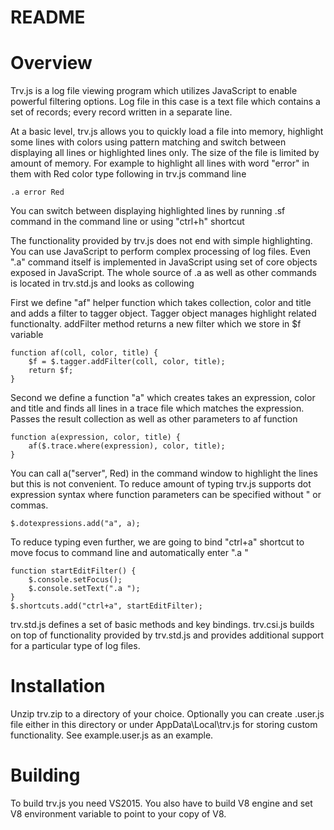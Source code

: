 # README #

# Overview
Trv.js is a log file viewing program which utilizes JavaScript to enable powerful filtering options. Log file in this case is a text file which contains a set of records; every record written in a separate line. 

At a basic level, trv.js allows you to quickly load a file into memory, highlight some lines with colors using pattern matching and switch between displaying all lines or highlighted lines only. The size of the file is limited by amount of memory. For example to highlight all lines with word "error" in them with Red color type following in trv.js command line

    .a error Red

You can switch between displaying highlighted lines by running .sf command in the command line or using "ctrl+h" shortcut

The functionality provided by trv.js does not end with simple highlighting. You can use JavaScript to perform complex processing of log files. Even ".a" command itself is implemented in JavaScript using set of core objects exposed in JavaScript. The whole source of .a as well as other commands is located in trv.std.js and looks as collowing

First we define "af" helper function which takes collection, color and title and adds a filter to tagger object. Tagger object manages highlight related functionalty. addFilter method returns a new filter which we store in $f variable

    function af(coll, color, title) {
        $f = $.tagger.addFilter(coll, color, title);
        return $f;
    }

Second we define a function "a" which creates takes an expression, color and title and finds all lines in a trace file which matches the expression. Passes the result collection as well as other parameters to af function

    function a(expression, color, title) {
        af($.trace.where(expression), color, title);
    }
    
You can call a("server", Red) in the command window to highlight the lines but this is not convenient. To reduce amount of typing trv.js supports dot expression syntax where function parameters can be specified without \" or commas. 

    $.dotexpressions.add("a", a);

To reduce typing even further, we are going to bind "ctrl+a" shortcut to move focus to command line and automatically enter ".a "

    function startEditFilter() {
        $.console.setFocus();
        $.console.setText(".a ");
    }
    $.shortcuts.add("ctrl+a", startEditFilter);

trv.std.js defines a set of basic methods and key bindings. trv.csi.js builds on top of functionality provided by trv.std.js and provides additional support for a particular type of log files.  

# Installation
Unzip trv.zip to a directory of your choice. Optionally you can create .user.js file either in this directory or under AppData\Local\trv.js for storing custom functionality. See example.user.js as an example. 

# Building
To build trv.js you need VS2015. You also have to build V8 engine and set V8 environment variable to point to your copy of V8.
